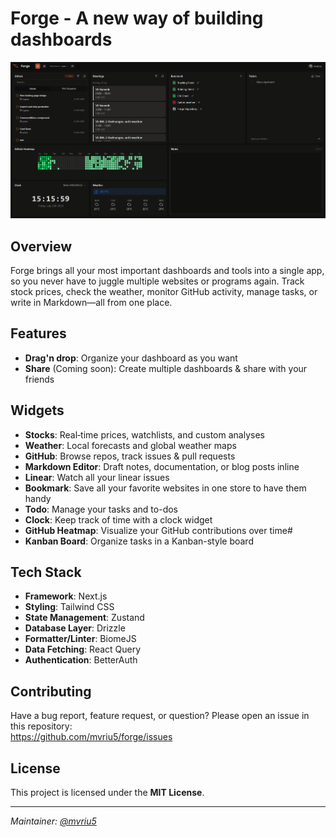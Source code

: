 # Forge - A new way of building dashboards

![Dashboard Preview](/apps/web/public/example_layout.png)

## Overview
Forge brings all your most important dashboards and tools into a single app, so you never have to juggle multiple websites or programs again. Track stock prices, check the weather, monitor GitHub activity, manage tasks, or write in Markdown—all from one place.

## Features
- **Drag'n drop**: Organize your dashboard as you want
- **Share** (Coming soon): Create multiple dashboards & share with your friends

## Widgets
- **Stocks**: Real‑time prices, watchlists, and custom analyses
- **Weather**: Local forecasts and global weather maps
- **GitHub**: Browse repos, track issues & pull requests
- **Markdown Editor**: Draft notes, documentation, or blog posts inline
- **Linear**: Watch all your linear issues
- **Bookmark**: Save all your favorite websites in one store to have them handy
- **Todo**: Manage your tasks and to-dos
- **Clock**: Keep track of time with a clock widget
- **GitHub Heatmap**: Visualize your GitHub contributions over time#
- **Kanban Board**: Organize tasks in a Kanban-style board

## Tech Stack
- **Framework**: Next.js
- **Styling**: Tailwind CSS
- **State Management**: Zustand
- **Database Layer**: Drizzle
- **Formatter/Linter**: BiomeJS
- **Data Fetching**: React Query
- **Authentication**: BetterAuth


## Contributing
Have a bug report, feature request, or question? Please open an issue in this repository:  
<https://github.com/mvriu5/forge/issues>

## License
This project is licensed under the **MIT License**.

---

*Maintainer: [@mvriu5](https://github.com/mvriu5)*  
